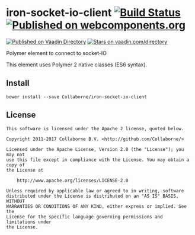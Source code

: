 # iron-socket-io-client [![Build Status](https://travis-ci.org/Collaborne/iron-socket-io-client.svg?branch=master)](https://travis-ci.org/Collaborne/iron-socket-io-client) [![Published on webcomponents.org](https://img.shields.io/badge/webcomponents.org-published-blue.svg)](https://www.webcomponents.org/element/Collaborne/iron-socket-io-client)  
[![Published on Vaadin  Directory](https://img.shields.io/badge/Vaadin%20Directory-published-00b4f0.svg)](https://vaadin.com/directory/component/Collaborneiron-socket-io-client)
[![Stars on vaadin.com/directory](https://img.shields.io/vaadin-directory/star/Collaborneiron-socket-io-client.svg)](https://vaadin.com/directory/component/Collaborneiron-socket-io-client)

Polymer element to connect to socket-IO

This element uses Polymer 2 native classes (ES6 syntax).

## Install

`bower install --save Collaborne/iron-socket-io-client`

## License

    This software is licensed under the Apache 2 license, quoted below.

    Copyright 2011-2017 Collaborne B.V. <http://github.com/Collaborne/>

    Licensed under the Apache License, Version 2.0 (the "License"); you may not
    use this file except in compliance with the License. You may obtain a copy of
    the License at

        http://www.apache.org/licenses/LICENSE-2.0

    Unless required by applicable law or agreed to in writing, software
    distributed under the License is distributed on an "AS IS" BASIS, WITHOUT
    WARRANTIES OR CONDITIONS OF ANY KIND, either express or implied. See the
    License for the specific language governing permissions and limitations under
    the License.
